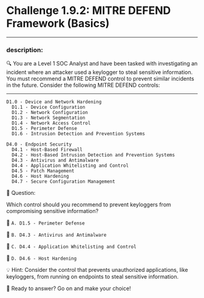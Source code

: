 # **Challenge 1.9.2: MITRE DEFEND Framework (Basics)**

---

### **description:**

🔍 You are a Level 1 SOC Analyst and have been tasked with investigating an incident where an attacker used a keylogger to steal sensitive information. You must recommend a MITRE DEFEND control to prevent similar incidents in the future. Consider the following MITRE DEFEND controls:

---
```plaintext
D1.0 - Device and Network Hardening
  D1.1 - Device Configuration
  D1.2 - Network Configuration
  D1.3 - Network Segmentation
  D1.4 - Network Access Control
  D1.5 - Perimeter Defense
  D1.6 - Intrusion Detection and Prevention Systems

D4.0 - Endpoint Security
  D4.1 - Host-Based Firewall
  D4.2 - Host-Based Intrusion Detection and Prevention Systems
  D4.3 - Antivirus and Antimalware
  D4.4 - Application Whitelisting and Control
  D4.5 - Patch Management
  D4.6 - Host Hardening
  D4.7 - Secure Configuration Management
```
🤔 Question:

Which control should you recommend to prevent keyloggers from compromising sensitive information?

🔘 ```A. D1.5 - Perimeter Defense```

🔘 ```B. D4.3 - Antivirus and Antimalware```

🔘 ```C. D4.4 - Application Whitelisting and Control```

🔘 ```D. D4.6 - Host Hardening```

💡 Hint: Consider the control that prevents unauthorized applications, like keyloggers, from running on endpoints to steal sensitive information.

🚀 Ready to answer? Go on and make your choice!